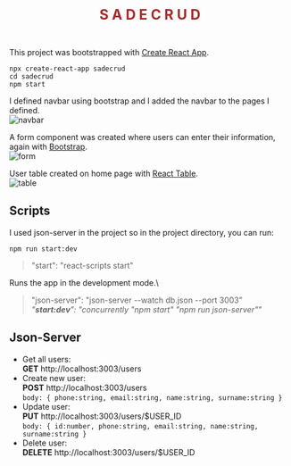 <div style="color: brown; text-align: center; padding:30px">
<strong style="font-size:25px"> S A D E C R U D</strong>
</div>

This project was bootstrapped with [Create React App](https://github.com/facebook/create-react-app).<br>
```
npx create-react-app sadecrud
cd sadecrud
npm start
```

I defined navbar using bootstrap and I added the navbar to the pages I defined. <br>
![navbar](https://user-images.githubusercontent.com/39413875/128742454-4912d466-bbd4-4234-b7cb-c3cc4dfb0dad.PNG) <br>

A form component was created where users can enter their information, again with [Bootstrap](https://getbootstrap.com/). <br>
![form](https://user-images.githubusercontent.com/39413875/128739807-84ace4ba-192e-4d4e-9c32-ae44f4940946.PNG) <br>

User table created on home page with [React Table](https://react-table.tanstack.com/). <br>
![table](https://user-images.githubusercontent.com/39413875/128740027-e730f9ce-1ea9-49b0-8364-0dbbb9d84e9d.PNG) <br>

## Scripts
I used json-server in the project so in the project directory, you can run:

```
npm run start:dev
```  

>"start": "react-scripts start" <br>

Runs the app in the development mode.\
>"json-server": "json-server --watch db.json --port 3003" <br>
> *"**start:dev**": "concurrently \"npm start\" \"npm run json-server\""*

## Json-Server
- Get all users:<br>
**GET** http://localhost:3003/users
- Create new user:<br>
**POST** http://localhost:3003/users<br> ``` body: { phone:string, email:string, name:string, surname:string } ```
- Update user:
<br>**PUT** http://localhost:3003/users/$USER_ID<br> ``` body: { id:number, phone:string, email:string, name:string, surname:string } ```
- Delete user:<br>
**DELETE** http://localhost:3003/users/$USER_ID

